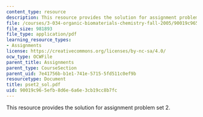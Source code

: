```yaml
---
content_type: resource
description: This resource provides the solution for assignment problem set 2.
file: /courses/3-034-organic-biomaterials-chemistry-fall-2005/90019c965efb8d6e6a6e3cb19cc8b7fc_pset2_sol.pdf
file_size: 981893
file_type: application/pdf
learning_resource_types:
- Assignments
license: https://creativecommons.org/licenses/by-nc-sa/4.0/
ocw_type: OCWFile
parent_title: Assignments
parent_type: CourseSection
parent_uid: 7e41756b-b1e1-741e-5715-5fd511c0ef9b
resourcetype: Document
title: pset2_sol.pdf
uid: 90019c96-5efb-8d6e-6a6e-3cb19cc8b7fc
---
```

This resource provides the solution for assignment problem set 2.